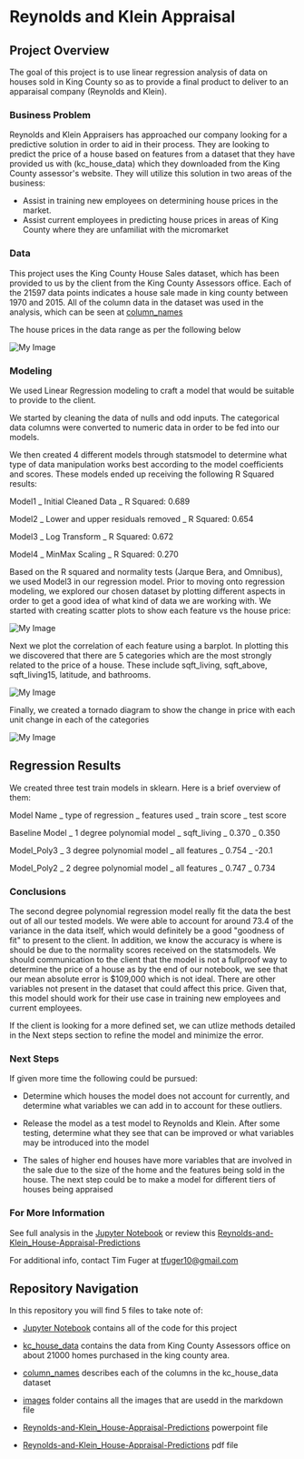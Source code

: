 # Reynolds and Klein Appraisal

## Project Overview

The goal of this project is to use linear regression analysis of data on houses sold in King County so as to provide a final product to deliver to an apparaisal company (Reynolds and Klein). 

### Business Problem

Reynolds and Klein Appraisers has approached our company looking for a predictive solution in order to aid in their process. They are looking to predict the price of a house based on features from a dataset that they have provided us with (kc_house_data) which they downloaded from the King County assessor's website. They will utilize this solution in two areas of the business:

- Assist in training new employees on determining house prices in the market.
- Assist current employees in predicting house prices in areas of King County where they are unfamiliat with the micromarket

### Data

This project uses the King County House Sales dataset, which has been provided to us by the client from the King County Assessors office. Each of the 21597 data points indicates a house sale made in king county between 1970 and 2015. All of the column data in the dataset was used in the analysis, which can be seen at [column_names](data/column_names.md)

The house prices in the data range as per the following below

![My Image](images/House-Price-Distribution.png)

### Modeling

We used Linear Regression modeling to craft a model that would be suitable to provide to the client. 

We started by cleaning the data of nulls and odd inputs. The categorical data columns were converted to numeric data in order to be fed into our models. 


We then created 4 different models through statsmodel to determine what type of data manipulation works best according to the model coefficients and scores. These models ended up receiving the following R Squared results:

Model1 _ Initial Cleaned Data _ R Squared: 0.689

Model2 _ Lower and upper residuals removed _ R Squared: 0.654

Model3 _ Log Transform _ R Squared: 0.672

Model4 _ MinMax Scaling _ R Squared: 0.270

Based on the R squared and normality tests (Jarque Bera, and Omnibus), we used Model3 in our regression model. Prior to moving onto regression modeling, we explored our chosen dataset by plotting different aspects in order to get a good idea of what kind of data we are working with. We started with creating scatter plots to show each feature vs the house price:

![My Image](images/House-Price_vs_Features.png)

Next we plot the correlation of each feature using a barplot. In plotting this we discovered that there are 5 categories which are the most strongly related to the price of a house. These include sqft_living, sqft_above, sqft_living15, latitude, and bathrooms.

![My Image](images/Price-Correlation.png)

Finally, we created a tornado diagram to show the change in price with each unit change in each of the categories

![My Image](images/Tornado-Diagram.png)


## Regression Results

We created three test train models in sklearn. Here is a brief overview of them:

Model Name _ type of regression _ features used _ train score _ test score

Baseline Model _ 1 degree polynomial model _ sqft_living _ 0.370 _ 0.350

Model_Poly3 _ 3 degree polynomial model _ all features _ 0.754 _ -20.1

Model_Poly2 _ 2 degree polynomial model _ all features _ 0.747 _ 0.734


### Conclusions

The second degree polynomial regression model really fit the data the best out of all our tested models. We were able to account for around 73.4 of the variance in the data itself, which would definitely be a good "goodness of fit" to present to the client. In addition, we know the accuracy is where is should be due to the normality scores received on the statsmodels. We should communication to the client that the model is not a fullproof way to determine the price of a house as by the end of our notebook, we see that our mean absolute error is $109,000 which is not ideal. There are other variables not present in the dataset that could affect this price. Given that, this model should work for their use case in training new employees and current employees.

If the client is looking for a more defined set, we can utlize methods detailed in the Next steps section to refine the model and minimize the error.


### Next Steps

If given more time the following could be pursued:

- Determine which houses the model does not account for currently, and determine what variables we can add in to account for these outliers.

- Release the model as a test model to Reynolds and Klein. After some testing, determine what they see that can be improved or what variables may be introduced into the model

- The sales of higher end houses have more variables that are involved in the sale due to the size of the home and the features being sold in the house. The next step could be to make a model for different tiers of houses being appraised



### For More Information

See full analysis in the [Jupyter Notebook](Notebook.ipynb) or review this [Reynolds-and-Klein_House-Appraisal-Predictions](Reynolds-and-Klein_House-Appraisal-Predictions.pdf)

For additional info, contact Tim Fuger at tfuger10@gmail.com


## Repository Navigation

In this repository you will find 5 files to take note of:

- [Jupyter Notebook](Notebook.ipynb) contains all of the code for this project

- [kc_house_data](data/kc_house_data.csv) contains the data from King County Assessors office on about 21000 homes purchased in the king county area.

- [column_names](data/column_names.md) describes each of the columns in the kc_house_data dataset

- [images](images) folder contains all the images that are usedd in the markdown file

- [Reynolds-and-Klein_House-Appraisal-Predictions](Reynolds-and-Klein_House-Appraisal-Predictions.pptx) powerpoint file

- [Reynolds-and-Klein_House-Appraisal-Predictions](Reynolds-and-Klein_House-Appraisal-Predictions.pdf) pdf file
